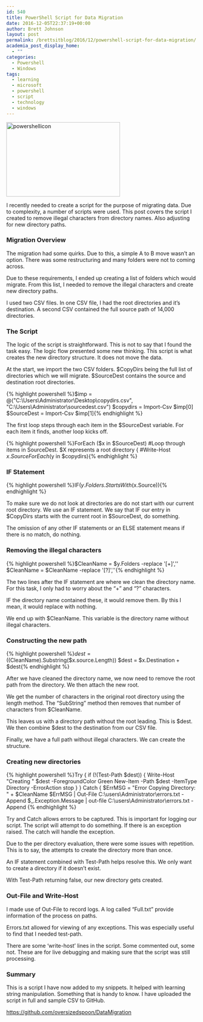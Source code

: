 ```yaml
---
id: 540
title: PowerShell Script for Data Migration
date: 2016-12-05T22:37:19+00:00
author: Brett Johnson
layout: post
permalink: /brettsitblog/2016/12/powershell-script-for-data-migration/
academia_post_display_home:
  - ""
categories:
  - Powershell
  - Windows
tags:
  - learning
  - microsoft
  - powershell
  - script
  - technology
  - windows
---
```

<img class="alignnone size-medium wp-image-545" src="https://sdbrett.com/BrettsITBlog/wp-content/uploads/2016/12/PowerShellIcon-300x196.png" alt="powershellicon" width="300" height="196" srcset="https://sdbrett.com/assets/images2016/12/PowerShellIcon-300x196.png 300w, https://sdbrett.com/assets/images2016/12/PowerShellIcon-260x170.png 260w, https://sdbrett.com/assets/images2016/12/PowerShellIcon.png 391w" sizes="(max-width: 300px) 100vw, 300px" />

I recently needed to create a script for the purpose of migrating data. Due to complexity, a number of scripts were used. This post covers the script I created to remove illegal characters from directory names. Also adjusting for new directory paths.

### Migration Overview

The migration had some quirks. Due to this, a simple A to B move wasn&#8217;t an option. There was some restructuring and many folders were not to coming across.

Due to these requirements, I ended up creating a list of folders which would migrate. From this list, I needed to remove the illegal characters and create new directory paths.

I used two CSV files. In one CSV file, I had the root directories and it&#8217;s destination. A second CSV contained the full source path of 14,000 directories.

### The Script

The logic of the script is straightforward. This is not to say that I found the task easy. The logic flow presented some new thinking. This script is what creates the new directory structure. It does not move the data.

At the start, we import the two CSV folders. $CopyDirs being the full list of directories which we will migrate. $SourceDest contains the source and destination root directories.

{% highlight powershell %}$imp = @("C:\Users\Administrator\Desktop\copydirs.csv", "C:\Users\Administrator\sourcedest.csv")
$copydirs = Import-Csv $imp[0]
$SourceDest = Import-Csv $imp[1]{% endhighlight %}

The first loop steps through each item in the $SourceDest variable. For each item it finds, another loop kicks off.

{% highlight powershell %}ForEach ($x in $SourceDest) #Loop through items in SourceDest. $X represents a root directory 
{
    #Write-Host $x.Source
    ForEach ($y in $copydirs){% endhighlight %}

### IF Statement

{% highlight powershell %}IF($y.Folders.StartsWith($x.Source)){% endhighlight %}

To make sure we do not look at directories are do not start with our current root directory. We use an IF statement. We say that IF our entry in $CopyDirs starts with the current root in $SourceDest, do something.

The omission of any other IF statements or an ELSE statement means if there is no match, do nothing.

### Removing the illegal characters

{% highlight powershell %}$CleanName = $y.Folders -replace '[+]',''
$CleanName = $CleanName -replace '[?]',''{% endhighlight %}

The two lines after the IF statement are where we clean the directory name. For this task, I only had to worry about the &#8220;+&#8221; and &#8220;?&#8221; characters.

IF the directory name contained these, it would remove them. By this I mean, it would replace with nothing.

We end up with $CleanName. This variable is the directory name without illegal characters.

### Constructing the new path

{% highlight powershell %}$dest = (($CleanName).Substring($x.source.Length))
$dest = $x.Destination + $dest{% endhighlight %}

After we have cleaned the directory name, we now need to remove the root path from the directory. We then attach the new root.

We get the number of characters in the original root directory using the length method. The &#8220;SubString&#8221; method then removes that number of characters from $CleanName.

This leaves us with a directory path without the root leading. This is $dest. We then combine $dest to the destination from our CSV file.

Finally, we have a full path without illegal characters. We can create the structure.

### Creating new directories

{% highlight powershell %}Try
            {
                if (!(Test-Path $dest))
                {
                    Write-Host "Creating " $dest -ForegroundColor Green
                    New-Item -Path $dest -ItemType Directory -ErrorAction stop
                }
            }
            Catch
            { 
                $ErrMSG = "Error Copying Directory: " + $CleanName
                $ErrMSG | Out-File C:\users\Administrator\errors.txt -Append
                $_.Exception.Message | out-file C:\users\Administrator\errors.txt -Append
{% endhighlight %}

Try and Catch allows errors to be captured. This is important for logging our script. The script will attempt to do something. If there is an exception raised. The catch will handle the exception.

Due to the per directory evaluation, there were some issues with repetition. This is to say, the attempts to create the directory more than once.

An IF statement combined with Test-Path helps resolve this. We only want to create a directory if it doesn&#8217;t exist.

With Test-Path returning false, our new directory gets created.

### Out-File and Write-Host

I made use of Out-File to record logs. A log called &#8220;Full.txt&#8221; provide information of the process on paths.

Errors.txt allowed for viewing of any exceptions. This was especially useful to find that I needed test-path.

There are some &#8216;write-host&#8217; lines in the script. Some commented out, some not. These are for live debugging and making sure that the script was still processing.

### Summary

This is a script I have now added to my snippets. It helped with learning string manipulation. Something that is handy to know. I have uploaded the script in full and sample CSV to GitHub.

<https://github.com/oversizedspoon/DataMigration>

&nbsp;